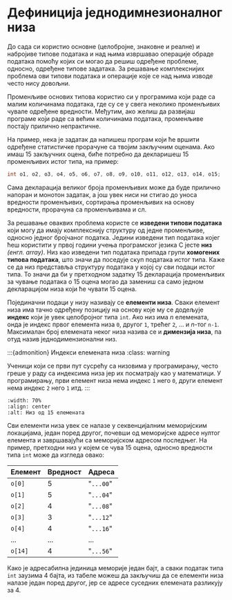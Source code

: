 # Дефиниција једнодимнезионалног низа

До сада си користио основне (целобројне, знаковне и реалне) и набројиве типове
података и над њима извршавао операције обраде података помоћу којих си могао
да решиш одређене проблеме, односно, одређене типове задатака. За решавање
комплекснијих проблема ови типови података и операције које се над њима изводе
често нису довољни.

Променљиве основих типова користио си у програмима који раде са малим
количинама података, где су се у свега неколико променљивих чувале одређене
вредности. Међутим, ако желиш да развијаш програме који раде са већим
количинама података, променљиве постају прилично непрактичне.

На пример, нека је задатак да напишеш програм који ће вршити одређене
статистичке прорачуне са твојим закључним оценама. Ако имаш 15 закључних оцена,
биће потребно да декларишеш 15 променљивих истог типа, на пример:

```c
int o1, o2, o3, o4, o5, o6, o7, o8, o9, o10, o11, o12, o13, o14, o15;
```

Сама декларација великог броја променљивих може да буде прилично напоран и
монотон задатак, а још увек ниси ни стигао до уноса вредности променљивих,
сортирања променљивих на основу вредности, прорачуна са променљивама и сл.

За решавање оваквих проблема користе се **изведени типови података** који могу
да имају комплекснију структуру од једне променљиве, односно једног бројчаног
податка. Једини изведени тип података којег ћеш користити у првој години учења
програмског језика C јесте **низ** *(енгл. array)*. Низ као изведени тип
података припада групи **хомогених типова података**, што значи да поседује
скуп података истог типа. Каже се да низ представља структуру података у којој
су сви подаци истог типа. То значи да би у претходном задатку 15 декларација
променљивих за чување података о 15 оцена могао да замениш са само једном
декларацијом низа који ће чувати 15 оцена.

Појединачни подаци у низу називају се **елементи низа**. Сваки елемент низа има
тачно одређену позицију на основу које му се додељује **индекс** који је увек
целобројног типа `int`. Ако низ има $n$ елемената, онда је индекс првог
елемента низа `0`, другог `1`, трећег `2`, … и $n$-тог `n-1`. Максималан број
елемената неког низа назива се и **димензија низа**, па отуд назив
једнодимензионални низ.

:::{admonition} Индекси елемената низа
:class: warning

Ученици који се први пут сусрећу са низовима у програмирању, често греше у раду
са индексима низа јер их посматрају као у математици. У програмирању, први
елемент низа нема индекс `1` него `0`, други елемент нема индекс `2` него `1`
итд.
:::

```{image} images/niz.png
:width: 70%
:align: center
:alt: Низ од 15 елемената
```

Сви елементи низа увек се налазе у секвенцијалним меморијским локацијама, један
поред другог, почевши од меморијске адресе нултог елемента и завршавајући са
меморијском адресом последњег. На пример, претходни низ у којем се чува 15
оцена, односно вредности типа `int` може да изгледа овако:

| Елемент | Вредност | Адреса    |
|---------|----------|-----------|
| `o[0]`  | $5$      | "`...00`" |
| `o[1]`  | $5$      | "`...04`" |
| `o[2]`  | $4$      | "`...08`" |
| `o[3]`  | $3$      | "`...12`" |
| `o[4]`  | $4$      | "`...16`" |
| ...     | ...      | ...       |
| `o[14]` | $4$      | "`...56`" |

Како је адресабилна јединица меморије један бајт, а сваки податак типа `int`
заузима 4 бајта, из табеле можеш да закључиш да се елементи низа налазе један
поред другог, јер се адресе суседних елемената разликују за 4.
